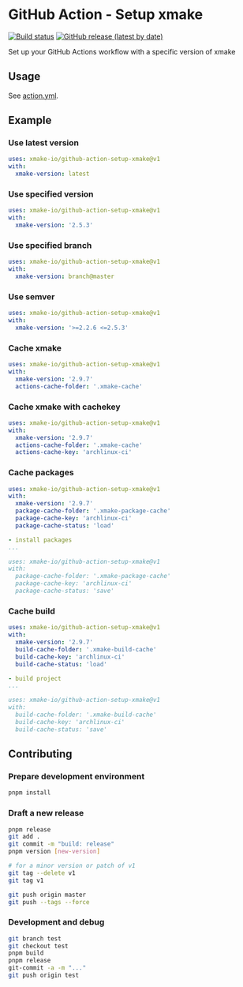 # GitHub Action - Setup xmake

[![Build status](https://github.com/xmake-io/github-action-setup-xmake/workflows/test/badge.svg)](https://github.com/xmake-io/github-action-setup-xmake/actions)
[![GitHub release (latest by date)](https://img.shields.io/github/v/release/xmake-io/github-action-setup-xmake)](https://github.com/marketplace/actions/setup-xmake)

Set up your GitHub Actions workflow with a specific version of xmake

## Usage

See [action.yml](./action.yml).

## Example

### Use latest version

```yml
uses: xmake-io/github-action-setup-xmake@v1
with:
  xmake-version: latest
```

### Use specified version

```yml
uses: xmake-io/github-action-setup-xmake@v1
with:
  xmake-version: '2.5.3'
```

### Use specified branch

```yml
uses: xmake-io/github-action-setup-xmake@v1
with:
  xmake-version: branch@master
```

### Use semver

```yml
uses: xmake-io/github-action-setup-xmake@v1
with:
  xmake-version: '>=2.2.6 <=2.5.3'
```

### Cache xmake

```yml
uses: xmake-io/github-action-setup-xmake@v1
with:
  xmake-version: '2.9.7'
  actions-cache-folder: '.xmake-cache'
```

### Cache xmake with cachekey

```yml
uses: xmake-io/github-action-setup-xmake@v1
with:
  xmake-version: '2.9.7'
  actions-cache-folder: '.xmake-cache'
  actions-cache-key: 'archlinux-ci'
```

### Cache packages

```yml
uses: xmake-io/github-action-setup-xmake@v1
with:
  xmake-version: '2.9.7'
  package-cache-folder: '.xmake-package-cache'
  package-cache-key: 'archlinux-ci'
  package-cache-status: 'load'

- install packages
...

uses: xmake-io/github-action-setup-xmake@v1
with:
  package-cache-folder: '.xmake-package-cache'
  package-cache-key: 'archlinux-ci'
  package-cache-status: 'save'
```

### Cache build

```yml
uses: xmake-io/github-action-setup-xmake@v1
with:
  xmake-version: '2.9.7'
  build-cache-folder: '.xmake-build-cache'
  build-cache-key: 'archlinux-ci'
  build-cache-status: 'load'

- build project
...

uses: xmake-io/github-action-setup-xmake@v1
with:
  build-cache-folder: '.xmake-build-cache'
  build-cache-key: 'archlinux-ci'
  build-cache-status: 'save'
```

## Contributing

### Prepare development environment

```bash
pnpm install
```

### Draft a new release

```bash
pnpm release
git add .
git commit -m "build: release"
pnpm version [new-version]

# for a minor version or patch of v1
git tag --delete v1
git tag v1

git push origin master
git push --tags --force
```

### Development and debug

```bash
git branch test
git checkout test
pnpm build
pnpm release
git-commit -a -m "..."
git push origin test
```
